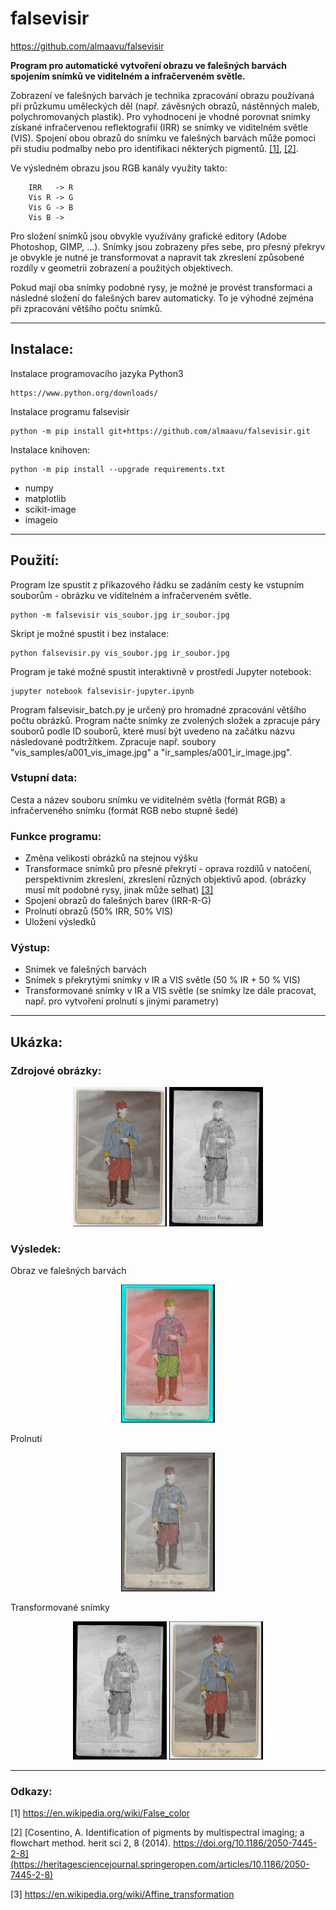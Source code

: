 
# falsevisir
https://github.com/almaavu/falsevisir

**Program pro automatické vytvoření obrazu ve falešných barvách spojením snímků ve viditelném a infračerveném světle.**



Zobrazení ve falešných barvách je technika zpracování obrazu používaná při průzkumu uměleckých děl (např. závěsných obrazů, nástěnných maleb, polychromovaných plastik). Pro vyhodnocení je vhodné porovnat snímky získané infračervenou reflektografií (IRR) se snímky ve viditelném světle (VIS). Spojení obou obrazů do snímku ve falešných barvách může pomoci při studiu podmalby nebo pro identifikaci některých pigmentů. [[1]](#1), [[2]](#2).

Ve výsledném obrazu jsou RGB kanály využity takto:
```
    IRR   -> R
    Vis R -> G
    Vis G -> B
    Vis B ->  
```
Pro složení snímků jsou obvykle využívány grafické editory (Adobe Photoshop, GIMP, ...). Snímky jsou zobrazeny přes sebe, pro přesný překryv je obvykle je nutné je transformovat a napravit tak zkreslení způsobené rozdíly v geometrii zobrazení a použitých objektivech. 

Pokud mají oba snímky podobné rysy, je možné je provést transformaci a následné složení do falešných barev automaticky. To je výhodné zejména při zpracování většího počtu snímků.   

---

## Instalace:

Instalace programovacího jazyka Python3

    https://www.python.org/downloads/
    
Instalace programu falsevisir

    python -m pip install git+https://github.com/almaavu/falsevisir.git
    
    
Instalace knihoven:

    python -m pip install --upgrade requirements.txt
    
* numpy
* matplotlib
* scikit-image
* imageio

---

## Použití:

Program lze spustit z příkazového řádku se zadáním cesty ke vstupním souborům - obrázku ve viditelném a infračerveném světle.

    python -m falsevisir vis_soubor.jpg ir_soubor.jpg  
    
Skript je možné spustit i bez instalace:

    python falsevisir.py vis_soubor.jpg ir_soubor.jpg 

Program je také možné spustit interaktivně v prostředí Jupyter notebook:

    jupyter notebook falsevisir-jupyter.ipynb

Program falsevisir_batch.py je určený pro hromadné zpracování většího počtu obrázků. Program načte snímky ze zvolených složek a zpracuje páry souborů podle ID souborů, které musí být uvedeno na začátku názvu následované podtržítkem. Zpracuje např. soubory "vis_samples/a001_vis_image.jpg" a "ir_samples/a001_ir_image.jpg". 



### Vstupní data:
Cesta a název souboru snímku ve viditelném světla (formát RGB) a infračerveného snímku (formát RGB nebo stupně šedé)

### Funkce programu:
- Změna velikosti obrázků na stejnou výšku
- Transformace snímků pro přesné překrytí - oprava rozdílů v natočení, perspektivním zkreslení, zkreslení různých objektivů apod. (obrázky musí mít podobné rysy, jinak  může selhat) [[3]](#3)
- Spojení obrazů do falešných barev (IRR-R-G)
- Prolnutí obrazů (50% IRR, 50% VIS)
- Uložení výsledků

### Výstup:
- Snímek ve falešných barvách
- Snímek s překrytými snímky v IR a VIS světle (50 % IR + 50 % VIS)
- Transformované snímky v IR a VIS světle (se snímky lze dále pracovat, např. pro vytvoření prolnutí s jinými parametry)

---

## Ukázka:

### Zdrojové obrázky:
<p align="center">
  <img src="samples/vis_samples/a001_vis_image.jpg" width="150" title="">
  <img src="samples/ir_samples/a001_ir_image.jpg" width="150" alt="">
</p>

### Výsledek:
Obraz ve falešných barvách
<p align="center">
  <img src="samples/false_color_results/a001_ir_image_a001_vis_image_falsecolor.png" width="150">
</p>
Prolnutí
<p align="center">
  <img src="samples/false_color_results/a001_ir_image_a001_vis_image_blend.png" width="150">
</p>
Transformované snímky
<p align="center">
  <img src="samples/false_color_results/a001_ir_image_a001_vis_image_ir_warp.png" width="150">
    <img src="samples/false_color_results/a001_ir_image_a001_vis_image_vi_warp.png" width="150">
</p>

---

### Odkazy:
<a id="1">[1]</a> 
https://en.wikipedia.org/wiki/False_color

<a id="2">[2]</a> 
[Cosentino, A. Identification of pigments by multispectral imaging; a flowchart method. herit sci 2, 8 (2014). https://doi.org/10.1186/2050-7445-2-8](https://heritagesciencejournal.springeropen.com/articles/10.1186/2050-7445-2-8)

<a id="3">[3]</a> 
https://en.wikipedia.org/wiki/Affine_transformation
